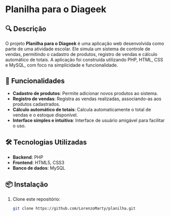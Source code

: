 # Planilha para o Diageek

## 🔍 Descrição

O projeto **Planilha para o Diageek** é uma aplicação web desenvolvida como parte de uma atividade escolar. Ele simula um sistema de controle de vendas, permitindo o cadastro de produtos, registro de vendas e cálculo automático de totais. A aplicação foi construída utilizando PHP, HTML, CSS e MySQL, com foco na simplicidade e funcionalidade.

## 🚀 Funcionalidades

- **Cadastro de produtos**: Permite adicionar novos produtos ao sistema.
- **Registro de vendas**: Registra as vendas realizadas, associando-as aos produtos cadastrados.
- **Cálculo automático de totais**: Calcula automaticamente o total de vendas e o estoque disponível.
- **Interface simples e intuitiva**: Interface de usuário amigável para facilitar o uso.

## 🛠️ Tecnologias Utilizadas

- **Backend**: PHP
- **Frontend**: HTML5, CSS3
- **Banco de dados**: MySQL

## 📦 Instalação

1. Clone este repositório:

   ```bash
   git clone https://github.com/LorenzoMarty/planilha.git
